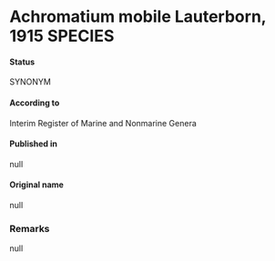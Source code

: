Achromatium mobile Lauterborn, 1915 SPECIES
=======

#### Status
SYNONYM

#### According to
Interim Register of Marine and Nonmarine Genera

#### Published in
null

#### Original name
null

### Remarks
null